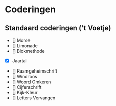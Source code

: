 # Coderingen
## Standaard coderingen ('t Voetje)
- [] Morse
- [] Limonade
- [] Blokmethode
- [X] Jaartal
- [] Raamgeheimschrift
- [] Windroos
- [] Woord Omkeren
- [] Cijferschrift
- [] Kijk-Kleur
- [] Letters Vervangen